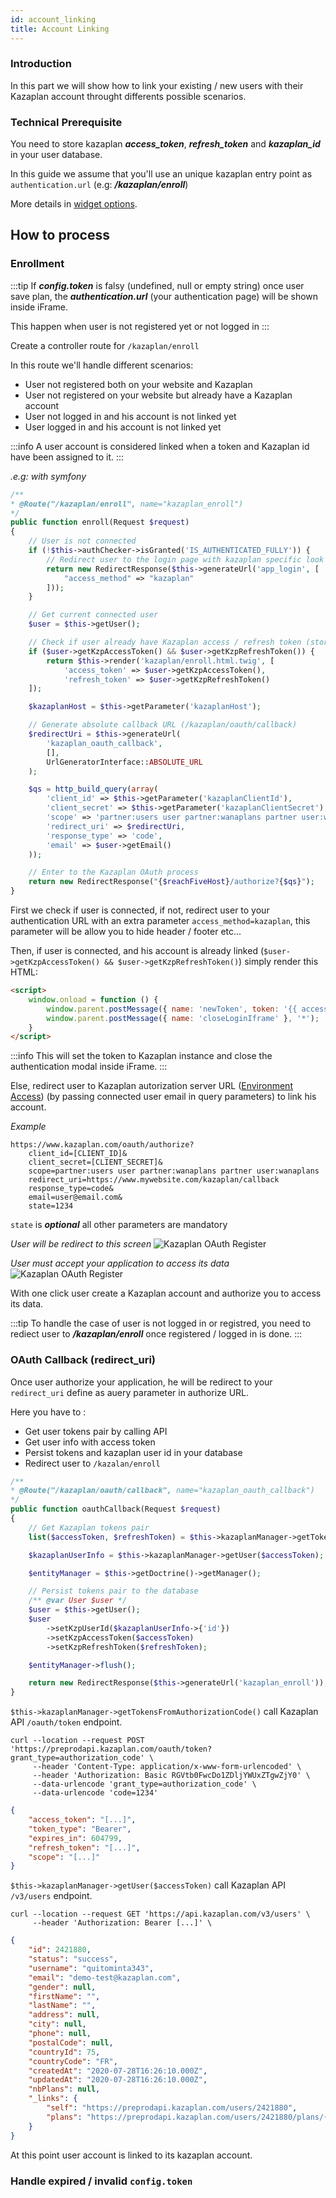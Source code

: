 ```yaml
---
id: account_linking
title: Account Linking
---
```


### Introduction

In this part we will show how to link your existing / new users with
their Kazaplan account throught differents possible scenarios.

### Technical Prerequisite

You need to store kazaplan ***access_token***, ***refresh_token*** and ***kazaplan_id*** in your user database.

<!-- ```pgsql
CREATE TABLE user (
    id integer PRIMARY KEY,
    email character varying(254) NOT NULL,
    username character varying(25) DEFAULT NULL::character varying,
    password character varying(64) NOT NULL,
    kzp_user_id integer,
    kzp_access_token text,
    kzp_refresh_token text
);
``` -->

In this guide we assume that you'll use an unique kazaplan entry point as `authentication.url` (e.g: ***/kazaplan/enroll***)

More details in [widget options](/docs/advanced_setup#options).

## How to process

### Enrollment

:::tip
If ***config.token*** is falsy (undefined, null or empty string) once 
user save plan, the ***authentication.url*** (your authentication page) will be shown inside iFrame.

This happen when user is not registered yet or not logged in
:::

Create a controller route for `/kazaplan/enroll`

In this route we'll handle different scenarios:

- User not registered both on your website and Kazaplan
- User not registered on your website but already have a Kazaplan account
- User not logged in and his account is not linked yet
- User logged in and his account is not linked yet

:::info
A user account is considered linked when a token and Kazaplan id have been assigned to it.
:::

*.e.g: with symfony*

```php
/**
* @Route("/kazaplan/enroll", name="kazaplan_enroll")
*/
public function enroll(Request $request)
{
    // User is not connected
    if (!$this->authChecker->isGranted('IS_AUTHENTICATED_FULLY')) {
        // Redirect user to the login page with kazaplan specific look
        return new RedirectResponse($this->generateUrl('app_login', [
            "access_method" => "kazaplan"
        ]));
    }

    // Get current connected user
    $user = $this->getUser();

    // Check if user already have Kazaplan access / refresh token (stored in database)
    if ($user->getKzpAccessToken() && $user->getKzpRefreshToken()) {
        return $this->render('kazaplan/enroll.html.twig', [
            'access_token' => $user->getKzpAccessToken(),
            'refresh_token' => $user->getKzpRefreshToken()
    ]);

    $kazaplanHost = $this->getParameter('kazaplanHost');

    // Generate absolute callback URL (/kazaplan/oauth/callback)
    $redirectUri = $this->generateUrl(
        'kazaplan_oauth_callback',
        [],
        UrlGeneratorInterface::ABSOLUTE_URL
    );

    $qs = http_build_query(array(
        'client_id' => $this->getParameter('kazaplanClientId'),
        'client_secret' => $this->getParameter('kazaplanClientSecret'),
        'scope' => 'partner:users user partner:wanaplans partner user:wanaplans',
        'redirect_uri' => $redirectUri,
        'response_type' => 'code',
        'email' => $user->getEmail()
    ));

    // Enter to the Kazaplan OAuth process
    return new RedirectResponse("{$reachFiveHost}/authorize?{$qs}");
}
```

First we check if user is connected, if not, redirect user to your authentication URL with an extra parameter `access_method=kazaplan`, this parameter will be allow you to hide header / footer etc...

Then, if user is connected, and his account is already linked (`$user->getKzpAccessToken() && $user->getKzpRefreshToken()`) simply render this HTML:

```html
<script>
    window.onload = function () {
        window.parent.postMessage({ name: 'newToken', token: '{{ access_token }}' }, '*');
        window.parent.postMessage({ name: 'closeLoginIframe' }, '*');
    }
</script>
```

:::info
This will set the token to Kazaplan instance and close the authentication modal inside iFrame.
:::

Else, redirect user to Kazaplan autorization server URL ([Environment Access](/docs/env_access)) (by passing connected user email in query parameters) to link his account.

*Example*

```
https://www.kazaplan.com/oauth/authorize?
    client_id=[CLIENT_ID]&
    client_secret=[CLIENT_SECRET]&
    scope=partner:users user partner:wanaplans partner user:wanaplans
    redirect_uri=https://www.mywebsite.com/kazaplan/callback
    response_type=code&
    email=user@email.com&
    state=1234
```

`state` is ***optional*** all other parameters are mandatory

*User will be redirect to this screen*
![Kazaplan OAuth Register](/img/kazaplan_oauth_register.png)

*User must accept your application to access its data*
![Kazaplan OAuth Register](/img/kazaplan_oauth_authorization.png)

With one click user create a Kazaplan account and authorize you to access its data.

:::tip
To handle the case of user is not logged in or registred, you need to rediect user to ***/kazaplan/enroll*** once registered / logged in is done.
:::

### OAuth Callback (redirect_uri)

Once user authorize your application, he will be redirect to your `redirect_uri` define as auery parameter in authorize URL.

Here you have to :
- Get user tokens pair by calling API
- Get user info with access token
- Persist tokens and kazaplan user id in your database
- Redirect user to `/kazalan/enroll`

```php
/**
* @Route("/kazaplan/oauth/callback", name="kazaplan_oauth_callback")
*/
public function oauthCallback(Request $request)
{
    // Get Kazaplan tokens pair
    list($accessToken, $refreshToken) = $this->kazaplanManager->getTokensFromAuthorizationCode($request->query->get('code'));

    $kazaplanUserInfo = $this->kazaplanManager->getUser($accessToken);

    $entityManager = $this->getDoctrine()->getManager();

    // Persist tokens pair to the database
    /** @var User $user */
    $user = $this->getUser();
    $user
        ->setKzpUserId($kazaplanUserInfo->{'id'})
        ->setKzpAccessToken($accessToken)
        ->setKzpRefreshToken($refreshToken);

    $entityManager->flush();

    return new RedirectResponse($this->generateUrl('kazaplan_enroll'));
}
```

`$this->kazaplanManager->getTokensFromAuthorizationCode()` call Kazaplan API `/oauth/token` endpoint.

```
curl --location --request POST 'https://preprodapi.kazaplan.com/oauth/token?grant_type=authorization_code' \
     --header 'Content-Type: application/x-www-form-urlencoded' \
     --header 'Authorization: Basic RGVtb0FwcDo1ZDljYWUxZTgwZjY0' \
     --data-urlencode 'grant_type=authorization_code' \
     --data-urlencode 'code=1234'
```
```json
{
    "access_token": "[...]",
    "token_type": "Bearer",
    "expires_in": 604799,
    "refresh_token": "[...]",
    "scope": "[...]"
}
```

`$this->kazaplanManager->getUser($accessToken)` call Kazaplan API `/v3/users` endpoint.

```
curl --location --request GET 'https://api.kazaplan.com/v3/users' \
     --header 'Authorization: Bearer [...]' \
```
```json
{
    "id": 2421880,
    "status": "success",
    "username": "quitominta343",
    "email": "demo-test@kazaplan.com",
    "gender": null,
    "firstName": "",
    "lastName": "",
    "address": null,
    "city": null,
    "phone": null,
    "postalCode": null,
    "countryId": 75,
    "countryCode": "FR",
    "createdAt": "2020-07-28T16:26:10.000Z",
    "updatedAt": "2020-07-28T16:26:10.000Z",
    "nbPlans": null,
    "_links": {
        "self": "https://preprodapi.kazaplan.com/users/2421880",
        "plans": "https://preprodapi.kazaplan.com/users/2421880/plans/{page}/{limit}"
    }
}
```

At this point user account is linked to its kazaplan account.

### Handle expired / invalid `config.token`